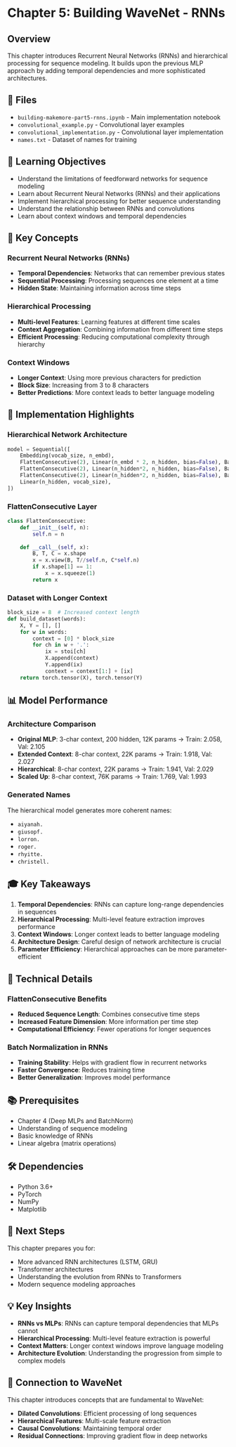 # Chapter 5: Building WaveNet - RNNs

## Overview
This chapter introduces Recurrent Neural Networks (RNNs) and hierarchical processing for sequence modeling. It builds upon the previous MLP approach by adding temporal dependencies and more sophisticated architectures.

## 📁 Files
- `building-makemore-part5-rnns.ipynb` - Main implementation notebook
- `convolutional_example.py` - Convolutional layer examples
- `convolutional_implementation.py` - Convolutional layer implementation
- `names.txt` - Dataset of names for training

## 🎯 Learning Objectives
- Understand the limitations of feedforward networks for sequence modeling
- Learn about Recurrent Neural Networks (RNNs) and their applications
- Implement hierarchical processing for better sequence understanding
- Understand the relationship between RNNs and convolutions
- Learn about context windows and temporal dependencies

## 🔧 Key Concepts

### Recurrent Neural Networks (RNNs)
- **Temporal Dependencies**: Networks that can remember previous states
- **Sequential Processing**: Processing sequences one element at a time
- **Hidden State**: Maintaining information across time steps

### Hierarchical Processing
- **Multi-level Features**: Learning features at different time scales
- **Context Aggregation**: Combining information from different time steps
- **Efficient Processing**: Reducing computational complexity through hierarchy

### Context Windows
- **Longer Context**: Using more previous characters for prediction
- **Block Size**: Increasing from 3 to 8 characters
- **Better Predictions**: More context leads to better language modeling

## 🚀 Implementation Highlights

### Hierarchical Network Architecture
```python
model = Sequential([
    Embedding(vocab_size, n_embd),
    FlattenConsecutive(2), Linear(n_embd * 2, n_hidden, bias=False), BatchNorm1d(n_hidden), Tanh(),
    FlattenConsecutive(2), Linear(n_hidden*2, n_hidden, bias=False), BatchNorm1d(n_hidden), Tanh(),
    FlattenConsecutive(2), Linear(n_hidden*2, n_hidden, bias=False), BatchNorm1d(n_hidden), Tanh(),
    Linear(n_hidden, vocab_size),
])
```

### FlattenConsecutive Layer
```python
class FlattenConsecutive:
    def __init__(self, n):
        self.n = n
    
    def __call__(self, x):
        B, T, C = x.shape
        x = x.view(B, T//self.n, C*self.n)
        if x.shape[1] == 1:
            x = x.squeeze(1)
        return x
```

### Dataset with Longer Context
```python
block_size = 8  # Increased context length
def build_dataset(words):
    X, Y = [], []
    for w in words:
        context = [0] * block_size
        for ch in w + '.':
            ix = stoi[ch]
            X.append(context)
            Y.append(ix)
            context = context[1:] + [ix]
    return torch.tensor(X), torch.tensor(Y)
```

## 📊 Model Performance

### Architecture Comparison
- **Original MLP**: 3-char context, 200 hidden, 12K params → Train: 2.058, Val: 2.105
- **Extended Context**: 8-char context, 22K params → Train: 1.918, Val: 2.027
- **Hierarchical**: 8-char context, 22K params → Train: 1.941, Val: 2.029
- **Scaled Up**: 8-char context, 76K params → Train: 1.769, Val: 1.993

### Generated Names
The hierarchical model generates more coherent names:
- `aiyanah.`
- `giusopf.`
- `lorron.`
- `roger.`
- `rhyitte.`
- `christell.`

## 🎓 Key Takeaways

1. **Temporal Dependencies**: RNNs can capture long-range dependencies in sequences
2. **Hierarchical Processing**: Multi-level feature extraction improves performance
3. **Context Windows**: Longer context leads to better language modeling
4. **Architecture Design**: Careful design of network architecture is crucial
5. **Parameter Efficiency**: Hierarchical approaches can be more parameter-efficient

## 🔧 Technical Details

### FlattenConsecutive Benefits
- **Reduced Sequence Length**: Combines consecutive time steps
- **Increased Feature Dimension**: More information per time step
- **Computational Efficiency**: Fewer operations for longer sequences

### Batch Normalization in RNNs
- **Training Stability**: Helps with gradient flow in recurrent networks
- **Faster Convergence**: Reduces training time
- **Better Generalization**: Improves model performance

## 📚 Prerequisites
- Chapter 4 (Deep MLPs and BatchNorm)
- Understanding of sequence modeling
- Basic knowledge of RNNs
- Linear algebra (matrix operations)

## 🛠️ Dependencies
- Python 3.6+
- PyTorch
- NumPy
- Matplotlib

## 🎯 Next Steps
This chapter prepares you for:
- More advanced RNN architectures (LSTM, GRU)
- Transformer architectures
- Understanding the evolution from RNNs to Transformers
- Modern sequence modeling approaches

## 💡 Key Insights
- **RNNs vs MLPs**: RNNs can capture temporal dependencies that MLPs cannot
- **Hierarchical Processing**: Multi-level feature extraction is powerful
- **Context Matters**: Longer context windows improve language modeling
- **Architecture Evolution**: Understanding the progression from simple to complex models

## 🔗 Connection to WaveNet
This chapter introduces concepts that are fundamental to WaveNet:
- **Dilated Convolutions**: Efficient processing of long sequences
- **Hierarchical Features**: Multi-scale feature extraction
- **Causal Convolutions**: Maintaining temporal order
- **Residual Connections**: Improving gradient flow in deep networks
